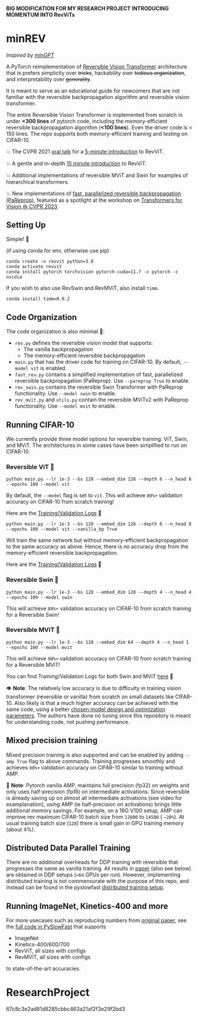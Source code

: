 #### BIG MODIFICATION FOR MY RESEARCH PROJECT INTRODUCING MOMENTUM INTO RevViTs

<h1> minREV </h1>

*Inspired by [minGPT](https://github.com/karpathy/minGPT)* 


A PyTorch reimplementation of [Reversible Vision Transformer](https://openaccess.thecvf.com/content/CVPR2022/papers/Mangalam_Reversible_Vision_Transformers_CVPR_2022_paper.pdf) architecture that is prefers simplicity over ~~tricks~~, hackability over ~~tedious organization~~, and interpretability over ~~generality~~. 

It is meant to serve as an educational guide for newcomers that are not familiar with the reversible backpropagation algorithm and reversible vision transformer. 

The entire Reversible Vision Transformer is implemented from scratch in under **<300 lines** of pytorch code, including the memory-efficient reversible backpropagation algorithm (**<100 lines**). Even the driver code is < 150 lines. The repo supports both memory-efficient training and testing on CIFAR-10.  

💥 The CVPR 2021 [oral talk](https://www.youtube.com/watch?v=AWu-f71C4Nk) for a [5-minute introduction](https://www.youtube.com/watch?v=AWu-f71C4Nk) to RevViT. 

💥 A gentle and in-depth [15 minute introduction](https://youtu.be/X_xyt26tkRY?t=3350) to RevViT.  

💥 Additional implementations of reversible MViT and Swin for examples of hierarchical transformers.

💥 New implementations of [fast, parallelized reversible backpropagation (PaReprop)](https://tylerzhu.com/pareprop/), featured as a spotlight at the workshop on [Transformers for Vision @ CVPR 2023](https://sites.google.com/view/t4v-cvpr23). 

<h2> Setting Up </h2>

Simple! 🌟

(if using conda for env, otherwise use pip)
```
conda create -n revvit python=3.8
conda activate revvit
conda install pytorch torchvision pytorch-cuda=11.7 -c pytorch -c nvidia
```

If you wish to also use RevSwin and RevMViT, also install ```timm```.
```
conda install timm=0.9.2
```

<h2> Code Organization </h2>

The code organization is also minimal 💫:

- `rev.py` defines the reversible vision model that supports: 
    -  The vanilla backpropagation 
    -  The memory-efficient reversible backpropagation    
- `main.py` that has the driver code for training on CIFAR-10. By default, `--model vit` is enabled.
- `fast_rev.py` contains a simplified implementation of fast, parallelized reversible backpropagation (PaReprop). Use `--pareprop True` to enable. 
- `rev_swin.py` contains the reversible Swin Transformer with PaReprop functionality. Use `--model swin` to enable.
- `rev_mvit.py` and `utils.py` contain the reversible MViTv2 with PaReprop functionality. Use `--model mvit` to enable. 

## Running CIFAR-10

We currently provide three model options for reversible training: ViT, Swin, and MViT. 
The architectures in some cases have been simplified to run on CIFAR-10.

### Reversible ViT 🍦

`python main.py --lr 1e-3 --bs 128 --embed_dim 128 --depth 6 --n_head 8 --epochs 100 --model vit`

By default, the `--model` flag is set to `vit`. This will achieve `80%+` validation accuracy on CIFAR-10 from scratch training! 

Here are the [Training/Validation Logs](https://api.wandb.ai/links/action_anticipation/d0hqnv67) 💯 

`python main.py --lr 1e-3 --bs 128 --embed_dim 128 --depth 6 --n_head 8 --epochs 100 --model vit --vanilla_bp True`

Will train the same network but without memory-efficient backpropagation to the same accuracy as above.
Hence, there is no accuracy drop from the memory-efficient reversible backpropagation.  

Here are the [Training/Validation Logs](https://api.wandb.ai/links/action_anticipation/r7k0v3kd) 💯 

### Reversible Swin 🐬

`python main.py --lr 1e-3 --bs 128 --embed_dim 128 --depth 4 --n_head 4 --epochs 100 --model swin`

This will achieve `80%+` validation accuracy on CIFAR-10 from scratch training for a Reversible Swin!

### Reversible MViT 🏰

`python main.py --lr 1e-3 --bs 128 --embed_dim 64 --depth 4 --n_head 1 --epochs 100 --model mvit`

This will achieve `90%+` validation accuracy on CIFAR-10 from scratch training for a Reversible MViT!

You can find Training/Validation Logs for both Swin and MViT [here](https://api.wandb.ai/links/tyleryzhu/rt2amae6) 💯 

👁️ **Note**: The relatively low accuracy is due to difficulty in training vision transformer (reversible or vanilla) from scratch on small datasets like CIFAR-10. Also likely is that a much higher accuracy can be achieved with the same code, using a better [chosen model design and optimization parameters](https://github.com/tysam-code/hlb-CIFAR10). The authors have done no tuning since this repository is meant for understanding code, not pushing performance. 

<h2> Mixed precision training </h2>

Mixed precision training is also supported and can be enabled by adding `--amp True` flag to above commands. Training progresses smoothly and achieves `80%+` validation accuracy on CIFAR-10 similar to training without AMP. 


📝  **Note**: Pytorch vanilla AMP, maintains full precision (fp32) on weights and only uses half-precision (fp16) on intermediate activations. Since reversible is already saving up on almost all intermediate activations (see video for examplanation), using AMP (ie half-precision on activations) brings little additional memory savings. For example, on a 16G V100 setup, AMP can improve rev maximum CIFAR-10 batch size from `12000` to `14500` ( `~20%`). At usual training batch size (`128`) there is small gain in GPU training memory (about 4%). 

<h2> Distributed Data Parallel Training </h2>

There are no additional overheads for DDP training with reversible that progresses the same as vanilla training. All results in [paper](https://arxiv.org/abs/2302.04869) (also see below) are obtained in DDP setups (`>64` GPUs per run). However, implementing distributed training is not commensurate with the purpose of this repo, and instead can be found in the pyslowfast [distributed training setup](https://github.com/facebookresearch/SlowFast/blob/99a655bd533d7fddd7f79509e3dfaae811767b5c/slowfast/models/build.py#L69-L83).  

<h2> Running ImageNet, Kinetics-400 and more </h2>

For more usecases such as reproducing numbers from [original paper](https://openaccess.thecvf.com/content/CVPR2022/papers/Mangalam_Reversible_Vision_Transformers_CVPR_2022_paper.pdf), see the [full code in PySlowFast](https://github.com/facebookresearch/SlowFast) that supports 

- ImageNet 
- Kinetics-400/600/700 
- RevViT, all sizes with configs 
- RevMViT, all sizes with configs 

to state-of-the-art accuracies. 



# ResearchProject
67c8c3e2ad81d8285cbbc463a21af2f3e29f2bd3
